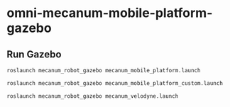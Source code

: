 # omni-mecanum-mobile-platform-gazebo

## Run Gazebo 

```bash
roslaunch mecanum_robot_gazebo mecanum_mobile_platform.launch

roslaunch mecanum_robot_gazebo mecanum_mobile_platform_custom.launch

roslaunch mecanum_robot_gazebo mecanum_velodyne.launch

```

